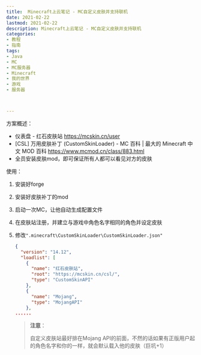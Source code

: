 ```yaml
---
title:  Minecraft上云笔记 - MC自定义皮肤并支持联机
date: 2021-02-22
lastmod: 2021-02-22
description: Minecraft上云笔记 - MC自定义皮肤并支持联机
categories:
- 教程
- 指南
tags:
- Java
- MC
- MC服务器
- Minecraft
- 我的世界
- 游戏
- 服务器



---
```


<!-- # Minecraft上云笔记 - MC自定义皮肤并支持联机 -->



方案概述：

* 仪表盘 - 红石皮肤站
  https://mcskin.cn/user
* [CSL] 万用皮肤补丁 (CustomSkinLoader) - MC 百科 | 最大的 Minecraft 中文 MOD 百科
  https://www.mcmod.cn/class/883.html
* 全员安装皮肤mod，即可保证所有人都可以看见对方的皮肤





使用：

1. 安装好forge

2. 安装好皮肤补丁的mod

3. 启动一次MC，让他自动生成配置文件

4. 在皮肤站注册，并建立与游戏中角色名字相同的角色并设定皮肤

5. 修改`".minecraft\CustomSkinLoader\CustomSkinLoader.json"`

   ```json
   {
     "version": "14.12",
     "loadlist": [
       {
         "name": "红石皮肤站",
         "root": "https://mcskin.cn/csl/",
         "type": "CustomSkinAPI"
       },
       {
         "name": "Mojang",
         "type": "MojangAPI"
       },
   ......
   ```

   > **注意**：
   >
   > 自定义皮肤站最好排在Mojang API的前面，不然的话如果有正版用户起的角色名字和你的一样，就会默认载入他的皮肤（巨坑+1）
   >
   > 





